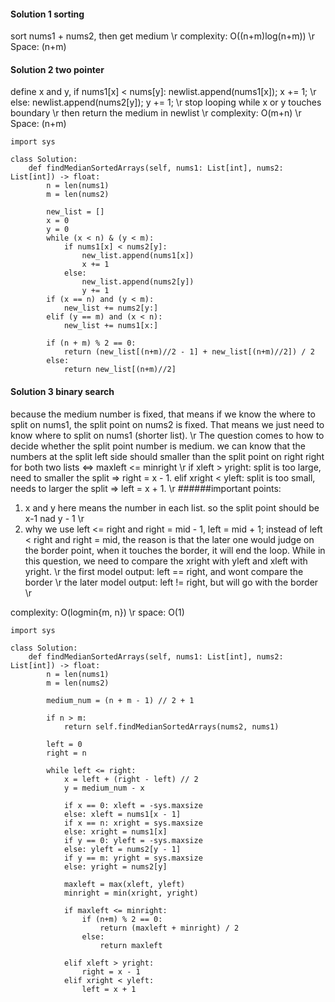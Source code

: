 #### Solution 1 sorting
sort nums1 + nums2, then get medium \r
complexity: O((n+m)log(n+m)) \r
Space: (n+m)


#### Solution 2 two pointer
define x and y, if nums1[x] < nums[y]: newlist.append(nums1[x]); x += 1; \r
else: newlist.append(nums2[y]); y += 1; \r
stop looping while x or y touches boundary \r
then return the medium in newlist \r
complexity: O(m+n) \r
Space: (n+m)

```
import sys

class Solution:
    def findMedianSortedArrays(self, nums1: List[int], nums2: List[int]) -> float:
        n = len(nums1)
        m = len(nums2)
        
        new_list = []
        x = 0
        y = 0
        while (x < n) & (y < m):
            if nums1[x] < nums2[y]:
                new_list.append(nums1[x])
                x += 1
            else:
                new_list.append(nums2[y])
                y += 1
        if (x == n) and (y < m):
            new_list += nums2[y:]
        elif (y == m) and (x < n):
            new_list += nums1[x:]
        
        if (n + m) % 2 == 0:
            return (new_list[(n+m)//2 - 1] + new_list[(n+m)//2]) / 2
        else:
            return new_list[(n+m)//2]
```


#### Solution 3 binary search
because the medium number is fixed, that means if we know the where to split on nums1, the split point on nums2 is fixed. That means we just need to know where to split on nums1 (shorter list). \r
The question comes to how to decide whether the split point number is medium. we can know that the numbers at the split left side should smaller than the split point on right right for both two lists <=> maxleft <= minright \r
if xleft > yright: split is too large, need to smaller the split => right = x - 1. elif xright < yleft: split is too small, needs to larger the split => left = x + 1. \r
######important points:
1. x and y here means the number in each list. so the split point should be x-1 nad y - 1 \r
2. why we use left <= right and right = mid - 1, left = mid + 1; instead of left < right and right = mid, the reason is that the later one would judge on the border point, when it touches the border, it will end the loop. While in this question, we need to compare the xright with yleft and xleft with yright. \r
the first model output: left == right, and wont compare the border \r
the later model output: left != right, but will go with the border \r

complexity: O(logmin{m, n}) \r
space: O(1)
```
import sys

class Solution:
    def findMedianSortedArrays(self, nums1: List[int], nums2: List[int]) -> float:
        n = len(nums1)
        m = len(nums2)
        
        medium_num = (n + m - 1) // 2 + 1
        
        if n > m:
            return self.findMedianSortedArrays(nums2, nums1)
    
        left = 0
        right = n
                
        while left <= right:
            x = left + (right - left) // 2
            y = medium_num - x 
            
            if x == 0: xleft = -sys.maxsize
            else: xleft = nums1[x - 1]
            if x == n: xright = sys.maxsize
            else: xright = nums1[x]
            if y == 0: yleft = -sys.maxsize
            else: yleft = nums2[y - 1]
            if y == m: yright = sys.maxsize
            else: yright = nums2[y]
            
            maxleft = max(xleft, yleft)
            minright = min(xright, yright)

            if maxleft <= minright:
                if (n+m) % 2 == 0:
                    return (maxleft + minright) / 2
                else:
                    return maxleft
                
            elif xleft > yright:
                right = x - 1
            elif xright < yleft:
                left = x + 1
```        